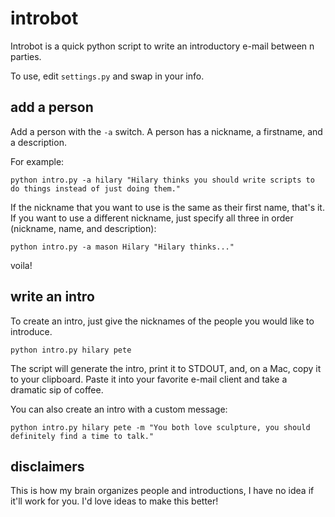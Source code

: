 introbot
========

Introbot is a quick python script to write an introductory e-mail between n parties.

To use, edit `settings.py` and swap in your info.

add a person
------------

Add a person with the `-a` switch. A person has a nickname, a firstname, and a description.

For example:

    python intro.py -a hilary "Hilary thinks you should write scripts to do things instead of just doing them."

If the nickname that you want to use is the same as their first name, that's it. If you want to use a different
nickname, just specify all three in order (nickname, name, and description):

    python intro.py -a mason Hilary "Hilary thinks..."

voila!

write an intro
--------------

To create an intro, just give the nicknames of the people you would like to introduce.

    python intro.py hilary pete

The script will generate the intro, print it to STDOUT, and, on a Mac, copy it to your clipboard. Paste it into your
favorite e-mail client and take a dramatic sip of coffee.

You can also create an intro with a custom message:

    python intro.py hilary pete -m "You both love sculpture, you should definitely find a time to talk."

disclaimers
-----------

This is how my brain organizes people and introductions, I have no idea if it'll work for you. I'd love ideas to make
this better!
